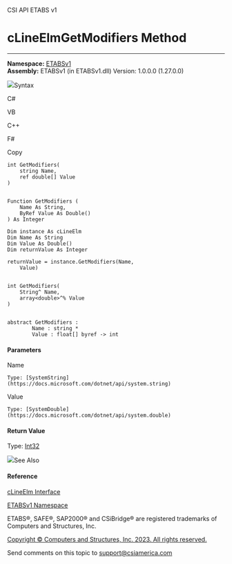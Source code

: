 ﻿

CSI API ETABS v1

# cLineElmGetModifiers Method  
  
---  
  
**Namespace:** [ETABSv1](2780f1b8-2033-5289-2298-1cdb2a7508d9.htm)  
**Assembly:** ETABSv1 (in ETABSv1.dll) Version: 1.0.0.0 (1.27.0.0)

![](../icons/SectionExpanded.png)Syntax

C#

VB

C++

F#

Copy

    
    
    int GetModifiers(
    	string Name,
    	ref double[] Value
    )
    
    
    Function GetModifiers ( 
    	Name As String,
    	ByRef Value As Double()
    ) As Integer
    
    Dim instance As cLineElm
    Dim Name As String
    Dim Value As Double()
    Dim returnValue As Integer
    
    returnValue = instance.GetModifiers(Name, 
    	Value)
    
    
    int GetModifiers(
    	String^ Name, 
    	array<double>^% Value
    )
    
    
    abstract GetModifiers : 
            Name : string * 
            Value : float[] byref -> int 
    

#### Parameters

Name

    Type: [SystemString](https://docs.microsoft.com/dotnet/api/system.string)  

Value

    Type: [SystemDouble](https://docs.microsoft.com/dotnet/api/system.double)  

#### Return Value

Type: [Int32](https://docs.microsoft.com/dotnet/api/system.int32)

![](../icons/SectionExpanded.png)See Also

#### Reference

[cLineElm Interface](12845e9d-b6df-04f3-44cf-7b26f167b1fb.htm)

[ETABSv1 Namespace](2780f1b8-2033-5289-2298-1cdb2a7508d9.htm)

ETABS®, SAFE®, SAP2000® and CSiBridge® are registered trademarks of Computers
and Structures, Inc.  

[Copyright © Computers and Structures, Inc. 2023. All rights
reserved.](http://www.csiamerica.com)

Send comments on this topic to
[support@csiamerica.com](mailto:support%40csiamerica.com?Subject=CSI%20API%20ETABS%20v1)

